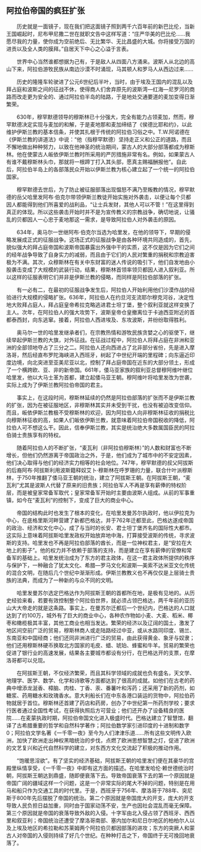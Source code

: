 ## 阿拉伯帝国的疯狂扩张

　　历史就是一面镜子，现在我们把这面镜子照到两千六百年前的新巴比伦，当新王国崛起时，尼布甲尼撒二世在就职文告中这样写道：“庄严华美的巴比伦……我愿尽我的力量，使你成为空前绝后、无比繁华、无比昌盛的大城。你将接受万国的进贡以及全人类的膜拜。”自居天下中心之心溢于言表。

　　世界中心当然谁都想据为己有，于是敌人从四面八方涌来。波斯人从北边的高山下来，阿拉伯游牧民族从南边沙漠不时涌现，马其顿人和罗马人从西边过来……

　　历史的隆隆车轮驶进了公元6世纪后半叶，当时，由于埃及王国内的混乱以及拜占庭和波斯之间的征战不休，使得商人们舍弃原先的波斯湾—红海—尼罗河的商路而改走更为安全的、通过阿拉伯半岛的陆路，于是地处交通要道的麦加变得日渐繁荣。

　　630年，穆罕默德领导的穆斯林已十分强大，完全有能力占领麦加，然而，穆罕默德决定实现与麦加的和解，于是麦地那和麦加缔结了《侯德比耶和约》，以此维护伊斯兰教的基本信条，并使其扎根于传统的阿拉伯习俗之中。T.W.阿诺德在《伊斯兰教的讲道法》中说：“他（指穆罕默德）坚持走正义和公正的道路，而且不懈地做出种种努力，以致在他神圣的统治期间，蒙古人的大部分部落都成为穆斯林。他在使蒙古人皈依伊斯兰教时所采用的严厉措施非常有名。例如，如果蒙古人有谁不戴穆斯林头巾，那就将一根蹄丁打入其头部，愿真主赐福酬报他”。自此后，阿拉伯半岛上的各部落民众开始以伊斯兰教为核心建立起了一个统一的阿拉伯国家。

　　穆罕默德去世后，为了防止被征服部落出现愠怒不满乃至叛教的情况，穆罕默德的岳父哈里发阿布·伯克尔带领伊斯兰教徒开始实施对外袭击，以便让每个贝都因人都能得到他们所喜爱的战利品，“让士兵发财，其他人可以不管！”在这里得到真正的体现。所以这些袭击开始时并不是为宣传教义的宗教战争，确切地说，让骚乱的贝都因人一心忠于麦地那这一需求，是导致阿拉伯人对外袭击的原因。

　　634年，奥马尔一世继阿布·伯克尔当选为哈里发，在他的领导下，早期的侵略发展成正式的征服战争。这场正式的征服战争是由各种环境共同造成的，首先，貌似强大的拜占庭帝国和波斯帝国暴露出外强中干的实质，这不仅是因为它们之间的经年战争导致了自身实力的减弱，而且由于它们的人民对繁重的捐税和宗教迫害极为不满。其次，众穆斯林在有关中东财富的迷人传说的吸引下，他们自发地由小股袭击变成了大规模的武装行动，结果，穆斯林首领率领贝都因人进入叙利亚。所以这样的征服表明它们并非是伊斯兰教的侵略，而同样是阿拉伯部落的扩张。

　　有一必有二，在最初的征服战争发生后，阿拉伯人开始利用他们沙漠作战的经验进行大规模的侵略扩张。636年，阿拉伯人在约旦河支流耶尔穆克河谷，决定性地大败拜占庭人，拜占庭皇帝希拉克略逃进君士坦丁堡，整个叙利亚就这样变换了主人。次年，在阿拉伯人的强大攻势下，波斯皇帝仓皇撤离位于卡迪西亚附近的首都泰西封，向东逃窜。接着，阿拉伯人西进埃及、东攻波斯，并纷纷取得胜利。

　　奥马尔一世的哈里发继承者们，在宗教热情和游牧民族贪婪之心的驱使下，继续举起伊斯兰教的大旗，对外征战。在征战过程中，阿拉伯人将拜占庭在非洲和亚洲的全部领地夺占了三分之二。阿拉伯人还向西进占了北非部分省份，先是进入摩洛哥，然后经直布罗陀海峡进入西班牙，树起了中世纪开端的里程碑；向东逼近印度边境，向北突进至亚美尼亚以北，控制了拜占庭帝国在近东的大部分领土，形成了一个横跨欧、亚、非的新帝国。661年，倭马亚家族的叙利亚总督穆阿维叶继位哈里发，他以大马士革为首都，建立起倭马亚王朝。穆阿维叶将哈里发改为世袭，实际上成为了伊斯兰教阿拉伯帝国的君主。

　　事实上，在这段时间，穆斯林延续的仍然是阿拉伯部落的扩张而不是伊斯兰教的扩张，因为在被征服地区，非穆斯林其实并未受到干扰，也没有被迫改变信仰。而且，皈依伊斯兰教极不受穆斯林的欢迎，因为阿拉伯人向非穆斯林征收的捐税比向穆斯林征收的高，如果人们皈依伊斯兰教，就意味着阿拉伯帝国税收的降低，阿拉伯人可不想这么干。因此，信奉伊斯兰教，其实是统治绝大多数属国臣民的阿拉伯骑士贵族享有的特权。

　　随着阿拉伯人的不断扩张，“麦瓦利（非阿拉伯穆斯林）”的人数和财富也不断增长，但他们仍然游离于帝国政治之外，于是，他们成为了城市中的不安定因素，他们决心取得与他们的经济实力相等的社会地位。747年，穆罕默德的叔父阿拔斯的后裔阿布·阿拔斯利用波斯籍释奴艾卜·穆斯林在呼罗珊的力量，联合什叶派穆斯林，于750年推翻了倭马亚王朝的统治，建立了阿拔斯王朝。在阿拔斯王朝，“麦瓦利”尤其是波斯人代替了原来的旧贵族；阿拉伯军人不再是享有薪俸的特权阶层，而是被皇家常备军取代；皇家常备军开始时主要由波斯人组成。从前的军事重镇，如今在“麦瓦利”的控制下，变成了巨大的商业中心。

　　帝国的结构此时也发生了根本的变化，在哈里发曼苏尔执政时，他以伊拉克为中心，在底格里斯河畔营建了新都巴格达，并于762年迁都至此，巴格达遂成帝国的政治、经济和文化中心，成了与当时的长安、君士坦丁堡齐名的国际性大都市。这实际上意味着阿拔斯哈里发政权开始放弃地中海，打算接受波斯的传统，寻求波斯的支持。哈里发也不再是阿拉伯部落的酋长，而是一位神权君主，是“安拉在大地上的影子”。他的权力并不依赖于部落的支持，而是建立在享有薪俸的官僚和常备军的基础上。哈里发统治成为了东方的君主政体，在这一君主政体所提供的秩序与保护下，一种融合了犹太文化、希腊—罗马文化和波斯—美索不达米亚文化传统的混合文明，在随后几个世纪中渐渐形成。伊斯兰教教义也不再仅仅是上层骑士贵族的法典，而成为了一种新的与众不同的文明。

　　哈里发曼苏尔选定巴格达作为阿拔斯王朝的首都所在地，是极有见地的。从历史经验来看，若要有效控制整个阿拉伯世界，就必须占领巴格达，两千年前的亚历山大大帝走的就是这条路。事实上，在曼苏尔迁都后一个世纪内，巴格达的人口就达到了约100万，城外有了巨大的商业中心，各种农作物如小麦、大麦、稻米、椰枣和橄榄极其丰富，其他工商业也相当发达。繁荣的经济以及辽阔的国土，激发了地区间空前广泛的贸易，穆斯林商人或走陆路经过中亚，或从水路同印度、锡兰、东南亚和中国经商；他们还同非洲进行广泛的贸易，由此获得黄金、象牙与奴隶；他们还用穆斯林硬币换取北方国家的毛皮、蜡、琥珀、蜂蜜和牛羊。贸易的繁荣也促进了银行业的高速发展，结果各主要城市都设有分行，在巴格达开的支票，在摩洛哥都可以兑现。

　　在阿拔斯王朝，不仅经济繁荣，而且其科学领域的成就也负有盛名，天文学、地理学、医学、数学、化学和诗歌等方面都达到了很高的成就。如他们在古老的药典中增添龙涎香、樟脑、肉桂、丁香、汞、番薯叶和泻药；还采用了新的药剂，如糖浆、药用糖水和玫瑰香水。意大利船长们在中东各港口装运的货物中，阿拉伯药物就居于首位。穆斯林还首建了药店和药房，创办了中世纪第一所药剂学校；要求行医者通过全国性考试，在获得执照后方可营业；他们还开办了设备精良的医院……在麦蒙执政时期，阿拉伯帝国文化进入极盛时代。巴格达建立了智慧馆，翻译了古希腊重要的哲学和自然科学著作；阿拉伯数学家引进印度的十进制和数字0；阿拉伯文学名著《一千零一夜》至今为人们津津乐道……所有这些文明传入欧洲，加快了欧洲走出神权黑暗统治的步伐，点燃了欧洲思想智慧之灯，促进了欧洲的文艺复兴和近代自然科学的建立，对东西方文化交流起了积极的推动作用。

　　“饱暖思淫欲”。有了坚实的经济基础，阿拔斯王朝的哈里发们便在其豪华的宫殿里纵情享受，《一千零一夜》中即有这方面的描述。在哈里发哈伦·赖世德统治时朝，阿拔斯王朝达到鼎盛，随即便衰落下去。导致帝国衰落下去的第一个原因就是帝国广阔的疆域这样一个问题，这是一个非常实际的尾大不掉的问题，特别是在用马和船只作为交通工具的时代里。于是，西班牙于756年、摩洛哥于788年、突尼斯于800年先后摆脱了帝国的统治。第二个原因就是帝国庞大的开支，庞大的开支导致人民负担日益加重，同时由于国家动荡不安，生产也因社会混乱而毫无保障。第三个原因就是帝国的衰落导致外敌的入侵。十字军由北入侵占领了西班牙、西西里和叙亚利；帝国统治还遭受了摩洛哥南部、塞内加尔和尼日尔地区的柏柏尔人以及上埃及地区的希拉勒和苏莱姆两个阿拉伯贝都因部落的进攻；东方的突厥人和蒙古人对帝国的入侵则持续了好几个世纪。在种种打击之下，帝国终于无可挽回地衰落了。
